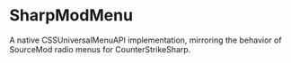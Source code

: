 # SharpModMenu

A native CSSUniversalMenuAPI implementation, mirroring the behavior of SourceMod radio menus for CounterStrikeSharp.
